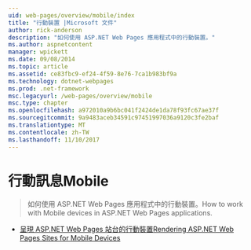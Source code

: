 ```yaml
---
uid: web-pages/overview/mobile/index
title: "行動裝置 |Microsoft 文件"
author: rick-anderson
description: "如何使用 ASP.NET Web Pages 應用程式中的行動裝置。"
ms.author: aspnetcontent
manager: wpickett
ms.date: 09/08/2014
ms.topic: article
ms.assetid: ce83fbc9-ef24-4f59-8e76-7ca1b983bf9a
ms.technology: dotnet-webpages
ms.prod: .net-framework
msc.legacyurl: /web-pages/overview/mobile
msc.type: chapter
ms.openlocfilehash: a972010a9b6bc041f2424de1da78f93fc67ae37f
ms.sourcegitcommit: 9a9483aceb34591c97451997036a9120c3fe2baf
ms.translationtype: MT
ms.contentlocale: zh-TW
ms.lasthandoff: 11/10/2017
---
```

<a name="mobile"></a><span data-ttu-id="09848-103">行動訊息</span><span class="sxs-lookup"><span data-stu-id="09848-103">Mobile</span></span>
====================
> <span data-ttu-id="09848-104">如何使用 ASP.NET Web Pages 應用程式中的行動裝置。</span><span class="sxs-lookup"><span data-stu-id="09848-104">How to work with Mobile devices in ASP.NET Web Pages applications.</span></span>


- [<span data-ttu-id="09848-105">呈現 ASP.NET Web Pages 站台的行動裝置</span><span class="sxs-lookup"><span data-stu-id="09848-105">Rendering ASP.NET Web Pages Sites for Mobile Devices</span></span>](rendering-aspnet-web-pages-sites-for-mobile-devices.md)
